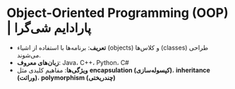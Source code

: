 # Object-Oriented Programming (OOP) | پارادایم شی‌گرا
- **تعریف**: برنامه‌ها با استفاده از اشیاء (objects) و کلاس‌ها (classes) طراحی می‌شوند.
- **زبان‌های معروف**: Java، C++، Python، C#
- **ویژگی‌ها**: مفاهیم کلیدی مثل **encapsulation (کپسوله‌سازی)**، **inheritance (وراثت)**، **polymorphism (چندریختی)**
